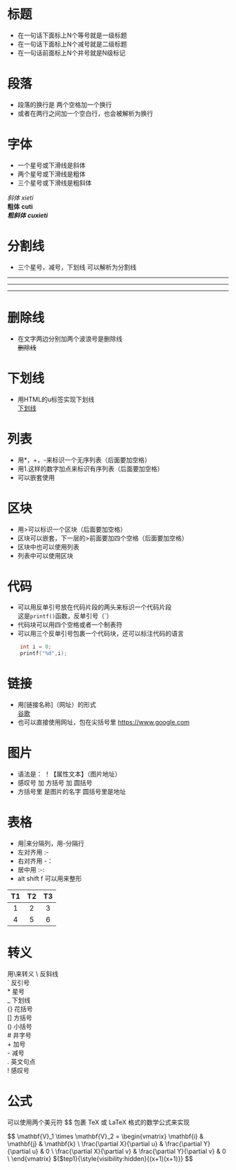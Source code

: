 # 标题
* 在一句话下面标上N个等号就是一级标题
* 在一句话下面标上N个减号就是二级标题
* 在一句话前面标上N个井号就是N级标记

# 段落
* 段落的换行是 两个空格加一个换行
* 或者在两行之间加一个空白行，也会被解析为换行

# 字体
* 一个星号或下滑线是斜体
* 两个星号或下滑线是粗体
* 三个星号或下滑线是粗斜体  

*斜体* _xieti_  
**粗体** __cuti__  
***粗斜体*** ___cuxieti___


# 分割线
* 三个星号，减号，下划线 可以解析为分割线  
***
---
___

# 删除线
* 在文字两边分别加两个波浪号是删除线  
~~删除线~~

# 下划线
* 用HTML的u标签实现下划线  
<u>下划线</u>

# 列表
* 用*，+，-来标识一个无序列表（后面要加空格）
* 用1.这样的数字加点来标识有序列表（后面要加空格）
* 可以嵌套使用

# 区块
* 用>可以标识一个区块（后面要加空格）
* 区块可以嵌套，下一层的>前面要加四个空格（后面要加空格）
* 区块中也可以使用列表
* 列表中可以使用区块

# 代码
* 可以用反单引号放在代码片段的两头来标识一个代码片段  
    这是`printf()`函数，反单引号（\`）
* 代码块可以用四个空格或者一个制表符
* 可以用三个反单引号包裹一个代码块，还可以标注代码的语言
```C
    int i = 0;
    printf("%d",i);
```

# 链接
* 用[链接名称]（网址）的形式  
[谷歌](https://www.google.com)
* 也可以直接使用网址，包在尖括号里
<https://www.google.com>

# 图片
* 语法是： ！【属性文本】（图片地址）
* 感叹号 加 方括号 加 圆括号
* 方括号里 是图片的名字 圆括号里是地址

# 表格
* 用|来分隔列，用-分隔行  
* 左对齐用 :-
* 右对齐用 -：
* 居中用 :-:   
* alt shift f 可以用来整形

|  T1   |  T2   |  T3   |
| :---: | :---: | :---: |
|   1   |   2   |   3   |
|   4   |   5   |   6   |

# 转义
用\来转义
\\   反斜线  
\`   反引号  
\*   星号  
\_   下划线  
\{}  花括号  
\[]  方括号  
\()  小括号  
\#   井字号  
\+   加号  
\-   减号  
\.   英文句点  
\!   感叹号  

# 公式
可以使用两个美元符 $$ 包裹 TeX 或 LaTeX 格式的数学公式来实现

$$
\mathbf{V}_1 \times \mathbf{V}_2 =  \begin{vmatrix} 
\mathbf{i} & \mathbf{j} & \mathbf{k} \\
\frac{\partial X}{\partial u} &  \frac{\partial Y}{\partial u} & 0 \\
\frac{\partial X}{\partial v} &  \frac{\partial Y}{\partial v} & 0 \\
\end{vmatrix}
${$tep1}{\style{visibility:hidden}{(x+1)(x+1)}}
$$
